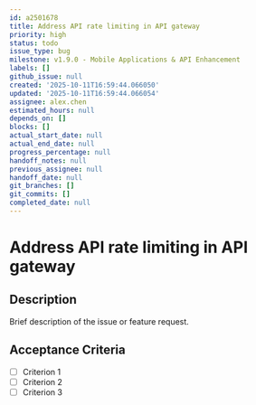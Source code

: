 ```yaml
---
id: a2501678
title: Address API rate limiting in API gateway
priority: high
status: todo
issue_type: bug
milestone: v1.9.0 - Mobile Applications & API Enhancement
labels: []
github_issue: null
created: '2025-10-11T16:59:44.066050'
updated: '2025-10-11T16:59:44.066054'
assignee: alex.chen
estimated_hours: null
depends_on: []
blocks: []
actual_start_date: null
actual_end_date: null
progress_percentage: null
handoff_notes: null
previous_assignee: null
handoff_date: null
git_branches: []
git_commits: []
completed_date: null
---
```


# Address API rate limiting in API gateway

## Description

Brief description of the issue or feature request.

## Acceptance Criteria

- [ ] Criterion 1
- [ ] Criterion 2
- [ ] Criterion 3